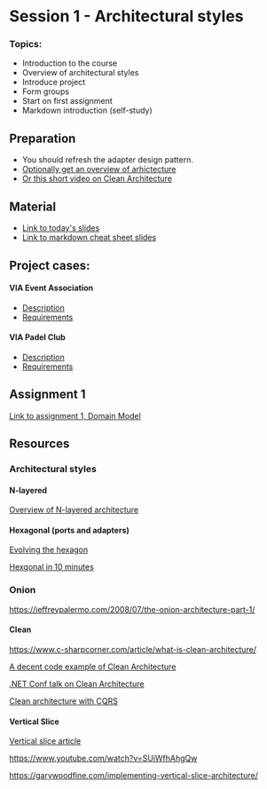 # Session 1 - Architectural styles

### Topics:

* Introduction to the course
* Overview of architectural styles
* Introduce project
* Form groups
* Start on first assignment
* Markdown introduction (self-study)

## Preparation

* You should refresh the adapter design pattern.
* [Optionally get an overview of arhictecture](https://herbertograca.com/2017/11/16/explicit-architecture-01-ddd-hexagonal-onion-clean-cqrs-how-i-put-it-all-together)
* [Or this short video on Clean Architecture](https://www.youtube.com/watch?v=1OLSE6tX71Y)

## Material

* [Link to today's slides](https://viaucdk-my.sharepoint.com/:p:/g/personal/trmo_viauc_dk/Ec1BerQsJiBIttrvhF30ifgBJy8TweP6CAEEyD_ARHybWA?e=Rp3hUu)
* [Link to markdown cheat sheet slides](https://viaucdk-my.sharepoint.com/:p:/g/personal/trmo_viauc_dk/EZF8ZE20SgNNkkdbfhoEHIwBV_a1_pfL4DscqTe-ePHE8w?e=YsjAhX)

## Project cases:


#### VIA Event Association
* [Description](https://viaucdk-my.sharepoint.com/:w:/g/personal/trmo_viauc_dk/EdMfAsHIhkFNro1NuY50bq8B6bbz2HHZxC9ME5vMde6A6Q?e=PQ7AeU)
* [Requirements](https://viaucdk-my.sharepoint.com/:w:/g/personal/trmo_viauc_dk/Ec0BsJx7X7BGhF4QHEK3dJkBYMNL8QKkUFf9xLE13Q6LJw?e=pCr1fT)

#### VIA Padel Club
* [Description](https://viaucdk-my.sharepoint.com/:w:/g/personal/trmo_viauc_dk/EekD-geF7HVKnfw4E0Zxp1YBy0tB23mpCMtywa5Z1xg9yw?e=oCUX06)
* [Requirements](https://viaucdk-my.sharepoint.com/:w:/g/personal/trmo_viauc_dk/EbOFrxjPaBZNkSZa-lEQYv0BiEX8b8F0ZaHwstYeTLSdOQ?e=lf9JUj)

## Assignment 1
[Link to assignment 1, Domain Model](https://viaucdk-my.sharepoint.com/:w:/g/personal/trmo_viauc_dk/EX9E9pKpAlFIs9YF-RY8UmwB-1phLxv8iAr6Wusj0jDpAQ?e=bjFwnf)

## Resources

### Architectural styles


#### N-layered
[Overview of N-layered architecture](https://www.oreilly.com/library/view/software-architecture-patterns/9781491971437/ch01.html)

#### Hexagonal (ports and adapters)

[Evolving the hexagon](https://herbertograca.com/2017/11/16/explicit-architecture-01-ddd-hexagonal-onion-clean-cqrs-how-i-put-it-all-together)

[Hexgonal in 10 minutes](https://www.youtube.com/watch?v=k_GkYMd8Ouc)

### Onion

https://jeffreypalermo.com/2008/07/the-onion-architecture-part-1/

#### Clean
https://www.c-sharpcorner.com/article/what-is-clean-architecture/

[A decent code example of Clean Architecture](https://github.com/aspnetrun/run-aspnetcore-realworld/blob/master/src/AspnetRun.Core/Entities/Product.cs)

[.NET Conf talk on Clean Architecture](https://www.youtube.com/watch?v=yF9SwL0p0Y0)

[Clean architecture with CQRS](https://blog.fals.io/2018-09-19-cqrs-clean-architecture/)

#### Vertical Slice
[Vertical slice article](https://blog.ndepend.com/vertical-slice-architecture-in-asp-net-core/)

https://www.youtube.com/watch?v=SUiWfhAhgQw

https://garywoodfine.com/implementing-vertical-slice-architecture/

